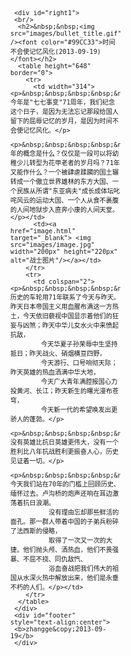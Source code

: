 <!--
---
layout: moments
title: "Moments"
tagline: "Probing my daily time"
---
-->

<head>
<meta http-equiv="Content-Type" content="text/html; charset=gb2312" />
<title>我的记事本</title>
<style type="text/css">
   body{ 
         font-family:Arial, Helvetica, sans-serif;     
    font-size:12px;
    text-align:left;
   }
   #body{
height: 1000px;
width: 1600px;
background-image:url(images/background.gif);
font-size: 12px;
    }
    #content {
   height: 1000px;
   width: 700px; 
   float:left;
     }
    #left{
   height: 1000px; 
        width:455px; 
        float:left;
     }
#left1{
    height: 830px;
    width:176px; 
    float:left;
}
#right1{
height: 830px; 
    width:514px; 
    float:left;
} 
     #right{
height: 1000px; 
    width:400px; 
    float:left;
} 
#header{
background-image:url(images/header.jpg);
height:90px;
width:690px;
}
#footer{
margin-top:840px;
height:60px;
width:690px;
background-color:#030;
}
 ul{
 padding:0;
 margin:0;
 text-align:left;
 }
.td{
list-style-type:none;
background-image:url(images/bg_navbutton_over.gif);
font-size:24px;
background-position:left;
padding-left:20px;
padding-bottom:0px;
padding-top:0px;
padding-right:0px;
margin:0;
text-align:left;
           
}
.td1{
 list-style-type:none;
 background-image:url(images/bg_navbutton.gif);
 font-size:18px;
 margin:0;
 text-align: left;
 padding-left:20px;
 padding-right:0px;
 cursor:pointer;
 
}
.td2{
 list-style-type:none;
 font-size:18px;
 padding:0;
 margin:0;
 text-align: left
 
}
a{ font-size:18px;
  color:#000;
  text-decoration:none;
  padding-right:100px;
}


b{
font-size:18px;
}
.a1{
color:#F00;

}
.a2{
color:#F0F;
}
table{font-size:16px;
}
td{padding:0;}
   a:hover{ text-decoration:none; color:#900}


</style> 
</head>
<body vlink="#0000FF">
<div id="body">
<div id="left"></div>
<div id="content">
     <div id="header"></div>
     <div id="left1">

     <div id="right1">
     <br/>
      <h2>&nbsp;&nbsp;<img src="images/bullet_title.gif" /><font color="#99CC33">时间不会使记忆风化(2013-09-19)</font></h2>
      <table height="648" border="0">
        <tr>
          <td width="314"><p>&nbsp;&nbsp;&nbsp;&nbsp;&nbsp;&nbsp;&nbsp;&nbsp;今年是"七七事变"71周年，我们纪念这个日子，是因为无法忘记那段给国人留下的屈辱记忆的岁月，是因为时间不会使记忆风化。</p>
            <p>&nbsp;&nbsp;&nbsp;&nbsp;&nbsp;&nbsp;&nbsp;&nbsp;71年的概念是什么？仅仅是一段可以将幼稚少儿转型为花甲老者的岁月吗？71年又能作什么？一个被肆虐蹂躏的国土辗转成一个傲立世界雄林的东方大国、一个民族从所谓"东亚病夫"成长成体坛叱咤风云的运动大国、一个人从食不裹腹的人间地狱步入直奔小康的人间天堂。</p></td>
          <td><a href="image.html" target="_blank"> <img src="images/image.jpg" width="200px" height="220px" alt="战士图片"/></a></td>
        </tr>
        <tr>
          <td colspan="2"><p>&nbsp;&nbsp;&nbsp;&nbsp;&nbsp;&nbsp;&nbsp;&nbsp;历史的车轮用71年联系了今天与昨天。昨天日本帝国主义用血腥布满这一方热土，今天依旧藐视中国显示着他们的狂妄与凶煞；昨天中华儿女水火中来愤起抗敌，
            今天华夏子孙荣辱中生坚持抵日；昨天战火、硝烟横亘四野，
            今天游行、口号响彻天际；昨天英雄的热血洒满中华大地，
            今天广大青年满腔报国心力投黄河、长江；昨天新生的曙光漫布苍穹，
            今天新一代的希望唤发出更骄人的蓬勃。</p>
            <p>&nbsp;&nbsp;&nbsp;&nbsp;&nbsp;&nbsp;&nbsp;没有英雄比抗日英雄更伟大，没有一个胜利比八年抗战胜利更振奋人心，历史见证着一切。</p>
            <p>&nbsp;&nbsp;&nbsp;&nbsp;&nbsp;&nbsp;&nbsp;今天我们站在70年的门槛上回顾历史、缅怀过去。卢沟桥的炮声还响在耳边激荡着抗日浪潮。
              没有理由忘却那些鲜活的面孔。那一群人带着中国的子弟兵粉碎了法西斯的侵略，
              取得了一次又一次的大捷。他们抛头颅、洒热血，他们不畏强暴、不屈不挠、同仇敌忾、
              浴血奋战把我们伟大的祖国从水深火热中解放出来，他们是永垂不朽的人们。</p></td>
        </tr>
      </table>
     </div>
     <div id="footer" style="text-align:center">
     <b>zhangge&copy;2013-09-19</b>
     </div>
    
</div>
<div id="right"></div>
</div>
<script type="text/javascript">
function ab(td)
{  
   td.style.backgroundImage="url(images/bg_navbutton_over.gif)";
}


function cd(td)
{
   td.style.backgroundImage="url(images/bg_navbutton.gif)";

}
</script>
</body>
</html>



<!--image.html-->

<!DOCTYPE html PUBLIC "-//W3C//DTD XHTML 1.0 Transitional//EN" "http://www.w3.org/TR/xhtml1/DTD/xhtml1-transitional.dtd">
<html xmlns="http://www.w3.org/1999/xhtml">
<head>
<meta http-equiv="Content-Type" content="text/html; charset=utf-8" />
<title>图片</title>
</head>
<img src="images/image.jpg" align="middle" alt="战士图片"/>
<body>
</body>
</html>

<!--
1. *High-mass Starless Clumps in the Inner Galactic Plane: The Sample and Dust Properties*, [Yuan et al., 2017, ApJS, 231, 11](http://iopscience.iop.org/article/10.3847/1538-4365/aa7204/meta)
-->

